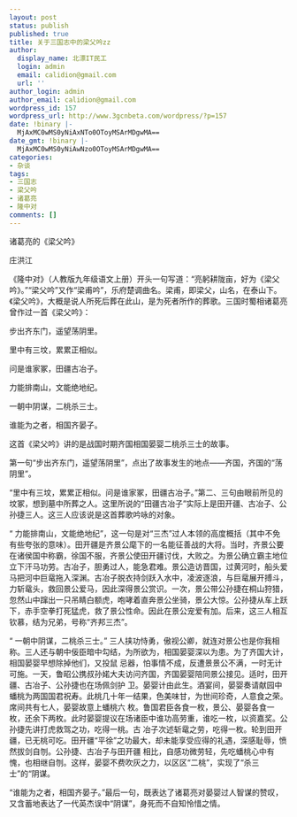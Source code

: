 ```yaml
---
layout: post
status: publish
published: true
title: 关于三国志中的梁父吟zz
author:
  display_name: 北漂IT民工
  login: admin
  email: calidion@gmail.com
  url: ''
author_login: admin
author_email: calidion@gmail.com
wordpress_id: 157
wordpress_url: http://www.3gcnbeta.com/wordpress/?p=157
date: !binary |-
  MjAxMC0wMS0yNiAxNTo0OToyMSArMDgwMA==
date_gmt: !binary |-
  MjAxMC0wMS0yNiAwNzo0OToyMSArMDgwMA==
categories:
- 杂谈
tags:
- 三国志
- 梁父吟
- 诸葛亮
- 隆中对
comments: []
---
```


诸葛亮的《梁父吟》

庄洪江

《隆中对》（人教版九年级语文上册）开头一句写道：“亮躬耕陇亩，好为《梁父吟》。”“梁父吟”又作“梁甫吟”，乐府楚调曲名。梁甫，即梁父，山名，在泰山下。《梁父吟》，大概是说人所死后葬在此山，是为死者所作的葬歌。三国时蜀相诸葛亮曾作过一首《梁父吟》：

步出齐东门，遥望荡阴里。

里中有三坟，累累正相似。

问是谁家冢，田疆古冶子。

力能排南山，文能绝地纪。

一朝中阴谋，二桃杀三士。

谁能为之者，相国齐晏子。

这首《梁父吟》讲的是战国时期齐国相国晏婴二桃杀三士的故事。

第一句“步出齐东门，遥望荡阴里”，点出了故事发生的地点——齐国，齐国的“荡阴里”。

“里中有三坟，累累正相似。问是谁家冢，田疆古冶子。”第二、三句由眼前所见的坟冢，想到墓中所葬之人。这里所说的“田疆古冶子”实际上是田开疆、古冶子、公孙捷三人。这三人应该说是这首葬歌吟咏的对象。

“ 力能排南山，文能绝地纪”，这一句是对“三杰”过人本领的高度概括（其中不免有些夸张的意味）。田开疆是齐景公麾下的一名能征善战的大将。当时，齐景公要 在诸侯国中称霸，徐国不服，齐景公使田开疆讨伐，大败之。为景公确立霸主地位立下汗马功劳。古冶子，胆勇过人，能急君难。景公造访晋国，过黄河时，船头爱 马把河中巨鼋拖入深渊。古冶子脱衣持剑跃入水中，凌波逐浪，与巨鼋展开搏斗，力斩鼋头，救回景公爱马，因此深得景公赏识。一次，景公带公孙捷在桐山狩猎， 忽然山中蹿出一只吊睛白额虎，咆哮着直奔景公坐骑，景公大惊。公孙捷从车上跃下，赤手空拳打死猛虎，救了景公性命。因此在景公宠爱有加。后来，这三人相互 钦慕，结为兄弟，号称“齐邦三杰”。

“ 一朝中阴谋，二桃杀三士。” 三人挟功恃勇，傲视公卿，就连对景公也是你我相称。三人还与朝中佞臣暗中勾结，为所欲为，相国晏婴深以为患。为了齐国大计，相国晏婴早想除掉他们，又投鼠 忌器，怕事情不成，反遭景景公不满，一时无计可施。一天，鲁昭公携叔孙婼大夫访问齐国，齐国晏婴陪同景公接见。适时，田开疆、古冶子、公孙捷也在场佩剑护 卫。晏婴计由此生。酒宴间，晏婴奏请献园中蟠桃为两国国君祝寿。此桃几十年一结果，色美味甘，为世间珍奇，人意食之荣。席间共有七人，晏婴故意上蟠桃六 枚。鲁国君臣各食一枚，景公、晏婴各食一枚，还余下两枚。此时晏婴提议在场诸臣中谁功高劳重，谁吃一枚，以资嘉奖。公孙捷先讲打虎救驾之功，吃得一桃。古 冶子次述斩鼋之劳，吃得一枚。轮到田开疆，已无桃可吃。田开疆“平徐”之功最大，却未能享受应得的礼遇，深感耻辱，愤然拔剑自刎。公孙捷、古冶子与田开疆 相比，自感功微劳轻，先吃蟠桃心中有愧，也相继自刎。这样，晏婴不费吹灰之力，以区区“二桃”，实现了“杀三士”的“阴谋。

“谁能为之者，相国齐晏子。”最后一句，既表达了诸葛亮对晏婴过人智谋的赞叹，又含蓄地表达了一代英杰误中“阴谋”，身死而不自知怜惜之情。
